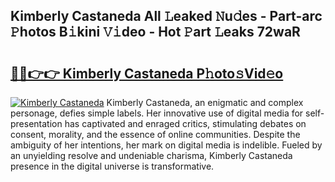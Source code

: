 ## Kimberly Castaneda All 𝙻eaked 𝙽u𝚍es - Part-arc 𝙿hotos B𝚒kini 𝚅𝚒deo - Hot 𝙿art 𝙻eaks 72waR

# <h2><a href="http://ld1jcxr.urlbe.top/?page=Kimberly+Castaneda">🔗🔗👉👉 Kimberly Castaneda P𝚑oto𝚜Vid𝚎o</a></h2>

[![Kimberly Castaneda](https://i.imgur.com/eBuTRDB.gif)](http://ld1jcxr.urlbe.top/?page=Kimberly+Castaneda)
Kimberly Castaneda, an enigmatic and complex personage, defies simple labels. Her innovative use of digital media for self-presentation has captivated and enraged critics, stimulating debates on consent, morality, and the essence of online communities. Despite the ambiguity of her intentions, her mark on digital media is indelible. Fueled by an unyielding resolve and undeniable charisma, Kimberly Castaneda presence in the digital universe is transformative.
